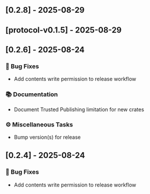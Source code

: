## [0.2.8] - 2025-08-29

## [protocol-v0.1.5] - 2025-08-29

## [0.2.6] - 2025-08-24

### 🐛 Bug Fixes

- Add contents write permission to release workflow

### 📚 Documentation

- Document Trusted Publishing limitation for new crates

### ⚙️ Miscellaneous Tasks

- Bump version(s) for release

## [0.2.4] - 2025-08-24

### 🐛 Bug Fixes

- Add contents write permission to release workflow

